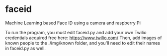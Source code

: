 # faceid
Machine Learning based Face ID using a camera and raspberry Pi

To run the program, you must edit faceid.py and add your own Twilio credentials acquired free here: https://www.twilio.com/
Then, add images of known people to the ./img/known folder, and you'll need to edit their names in faceid.py as well. 
